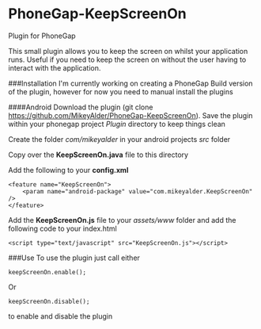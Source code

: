 PhoneGap-KeepScreenOn
===================

Plugin for PhoneGap

This small plugin allows you to keep the screen on whilst your application runs. Useful if you need to keep the screen on without the user having to interact with the application.

###Installation
I'm currently working on creating a PhoneGap Build version of the plugin, however for now you need to manual install the plugins

####Android
Download the plugin (git clone https://github.com/MikeyAlder/PhoneGap-KeepScreenOn). Save the plugin within your phonegap project *Plugin* directory to keep things clean

Create the folder *com/mikeyalder* in your android projects *src* folder

Copy over the **KeepScreenOn.java** file to this directory

Add the following to your **config.xml**

    <feature name="KeepScreenOn">
        <param name="android-package" value="com.mikeyalder.KeepScreenOn" />
    </feature>

Add the **KeepScreenOn.js** file to your *assets/www* folder and add the following code to your index.html

    <script type="text/javascript" src="KeepScreenOn.js"></script>

###Use
To use the plugin just call either

    keepScreenOn.enable();
    
Or

    keepScreenOn.disable();
    
to enable and disable the plugin

